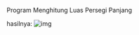 Program Menghitung Luas Persegi Panjang


hasilnya:
![img](https://raw.githubusercontent.com/Jajang1293/Program-Menghitung-Luas-Persegi-Panjang/master/Program%20Menghitung%20Luas%20Persegi%20Panjang.PNG)
